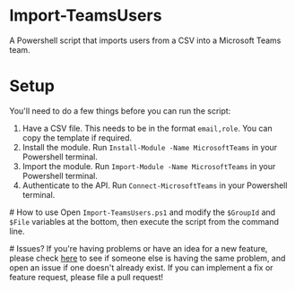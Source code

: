 # Import-TeamsUsers
A Powershell script that imports users from a CSV into a Microsoft Teams team.

# Setup
You'll need to do a few things before you can run the script:
1. Have a CSV file. This needs to be in the format `email,role`. You can copy the template if required.
2. Install the module. Run `Install-Module -Name MicrosoftTeams` in your Powershell terminal.
3. Import the module. Run `Import-Module -Name MicrosoftTeams` in your Powershell terminal.
4. Authenticate to the API. Run `Connect-MicrosoftTeams` in your Powershell terminal.

# How to use
Open `Import-TeamsUsers.ps1` and modify the `$GroupId` and `$File` variables at the bottom, then execute the script from the command line.

# Issues?
If you're having problems or have an idea for a new feature, please check [here](https://github.com/luketainton/Import-TeamsUsers/issues) to see if someone else is having the same problem, and open an issue if one doesn't already exist. If you can implement a fix or feature request, please file a pull request!
